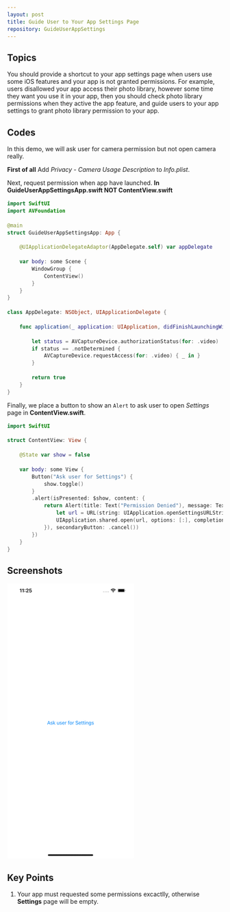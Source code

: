 ```yaml
---
layout: post
title: Guide User to Your App Settings Page
repository: GuideUserAppSettings
---
```


## Topics

You should provide a shortcut to your app settings page when users use some iOS features and your app is not granted permissions. For example, users disallowed your app access their photo library, however some time they want you use it in your app, then you should check photo library permissions when they active the app feature, and guide users to your app settings to grant photo library permission to your app.

## Codes

In this demo, we will ask user for camera permission but not open camera really.

**First of all** Add *Privacy - Camera Usage Description* to *Info.plist*.

Next, request permission when app have launched. **In GuideUserAppSettingsApp.swift NOT ContentView.swift**

```swift
import SwiftUI
import AVFoundation

@main
struct GuideUserAppSettingsApp: App {
    
    @UIApplicationDelegateAdaptor(AppDelegate.self) var appDelegate
    
    var body: some Scene {
        WindowGroup {
            ContentView()
        }
    }
}

class AppDelegate: NSObject, UIApplicationDelegate {
    
    func application(_ application: UIApplication, didFinishLaunchingWithOptions launchOptions: [UIApplication.LaunchOptionsKey : Any]? = nil) -> Bool {
        
        let status = AVCaptureDevice.authorizationStatus(for: .video)
        if status == .notDetermined {
            AVCaptureDevice.requestAccess(for: .video) { _ in }
        }
        
        return true
    }
}

```

Finally, we place a button to show an `Alert` to ask user to open *Settings* page in **ContentView.swift**.

```swift
import SwiftUI

struct ContentView: View {

    @State var show = false
    
    var body: some View {
        Button("Ask user for Settings") {
            show.toggle()
        }
        .alert(isPresented: $show, content: {
            return Alert(title: Text("Permission Denied"), message: Text("Grant permissions to App in Settings"), primaryButton: .default(Text("Go to Settings"), action: {
                let url = URL(string: UIApplication.openSettingsURLString)!
                UIApplication.shared.open(url, options: [:], completionHandler: nil)
            }), secondaryButton: .cancel())
        })
    }
}
```

## Screenshots

![Guide User App Settings](/assets/2021-04-29-guide-user-app-settings.gif)

## Key Points

1. Your app must requested some permissions excactlly, otherwise **Settings** page will be empty.

